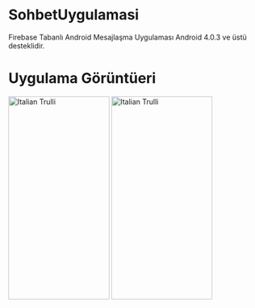 # SohbetUygulamasi
Firebase Tabanlı Android Mesajlaşma Uygulaması
Android 4.0.3 ve üstü desteklidir.

# Uygulama Görüntüeri 

<img src="https://eksiup.com/images/98/95/nh1169753i8p.png"  width="200" height="403" alt="Italian Trulli"> 
<img src="https://eksiup.com/images/98/95/nh1169753i8p.png"  width="200" height="403" alt="Italian Trulli">



